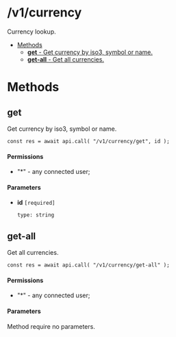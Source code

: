 # /v1/currency

Currency lookup.

-   [Methods](#methods)
    -   [**get** - Get currency by iso3, symbol or name.](#/v1/currency/get)
    -   [**get-all** - Get all currencies.](#/v1/currency/get-all)

<a id="methods"></a>

# Methods

<a id="/v1/currency/get"></a>

## get

Get currency by iso3, symbol or name.

```
const res = await api.call( "/v1/currency/get", id );
```

#### Permissions

-   "\*" - any connected user;

#### Parameters

-   **id** `[required]`

    ```
    type: string
    ```

<a id="/v1/currency/get-all"></a>

## get-all

Get all currencies.

```
const res = await api.call( "/v1/currency/get-all" );
```

#### Permissions

-   "\*" - any connected user;

#### Parameters

Method require no parameters.
